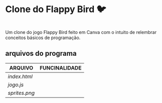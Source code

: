 <h1>Clone do Flappy Bird &#x1F426;</h1>
<br>
Um clone do jogo Flappy Bird feito em Canva com o intuito de relembrar conceitos básicos de programação.
<br>
<h2>arquivos do programa</h2>

|   ARQUIVO |   FUNCINALIDADE   |
|-----------|-------------------|
|   *index.html*  |             |
|   *jogo.js*   |               |
|   *sprites.png*   |           |
